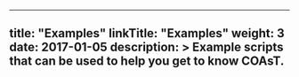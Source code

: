 
---
title: "Examples"
linkTitle: "Examples"
weight: 3
date: 2017-01-05
description: >
  Example scripts that can be used to help you get to know COAsT.
---
